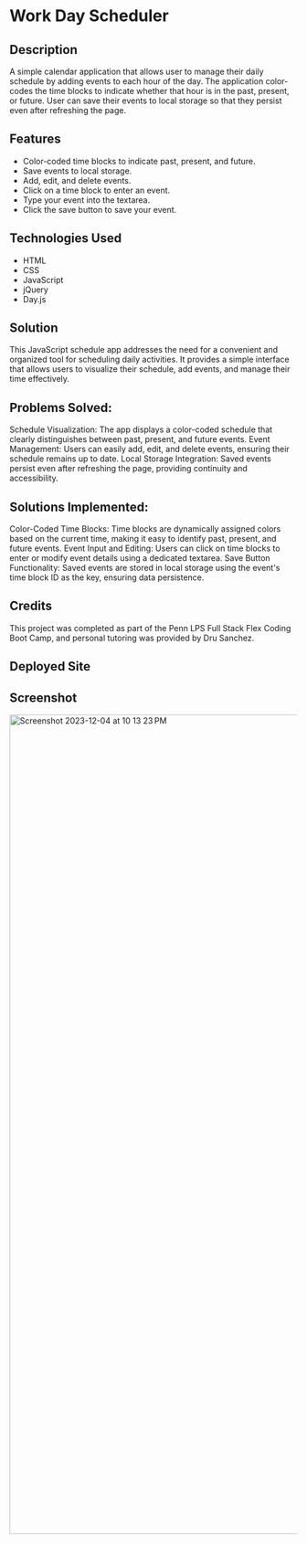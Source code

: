 # Work Day Scheduler

## Description 
A simple calendar application that allows user to manage their daily schedule by adding events to each hour of the day. The application color-codes the time blocks to indicate whether that hour is in the past, present, or future. User can save their events to local storage so that they persist even after refreshing the page.

## Features
- Color-coded time blocks to indicate past, present, and future.
- Save events to local storage.
- Add, edit, and delete events. 
- Click on a time block to enter an event.
- Type your event into the textarea.
- Click the save button to save your event.

## Technologies Used
- HTML
- CSS
- JavaScript
- jQuery
- Day.js

## Solution
This JavaScript schedule app addresses the need for a convenient and organized tool for scheduling daily activities. It provides a simple interface that allows users to visualize their schedule, add events, and manage their time effectively.

## Problems Solved:
Schedule Visualization: The app displays a color-coded schedule that clearly distinguishes between past, present, and future events.
Event Management: Users can easily add, edit, and delete events, ensuring their schedule remains up to date.
Local Storage Integration: Saved events persist even after refreshing the page, providing continuity and accessibility.


## Solutions Implemented:

Color-Coded Time Blocks: Time blocks are dynamically assigned colors based on the current time, making it easy to identify past, present, and future events.
Event Input and Editing: Users can click on time blocks to enter or modify event details using a dedicated textarea.
Save Button Functionality: Saved events are stored in local storage using the event's time block ID as the key, ensuring data persistence.

## Credits
This project was completed as part of the Penn LPS Full Stack Flex Coding Boot Camp, and personal tutoring was provided by Dru Sanchez.

## Deployed Site



## Screenshot

<img width="1435" alt="Screenshot 2023-12-04 at 10 13 23 PM" src="https://github.com/p-iacone88/Workday-Scheduler/assets/50248763/52ff6161-9409-442e-b2d8-80cbcc026917">

